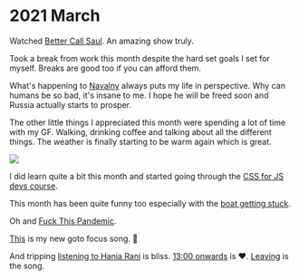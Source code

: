 # 2021 March

Watched [Better Call Saul](https://trakt.tv/shows/better-call-saul). An amazing show truly.

Took a break from work this month despite the hard set goals I set for myself. Breaks are good too if you can afford them.

What's happening to [Navalny](https://twitter.com/navalny) always puts my life in perspective. Why can humans be so bad, it's insane to me. I hope he will be freed soon and Russia actually starts to prosper.

The other little things I appreciated this month were spending a lot of time with my GF. Walking, drinking coffee and talking about all the different things. The weather is finally starting to be warm again which is great.

![](https://i.imgur.com/17QV0Sa.jpg)

I did learn quite a bit this month and started going through the [CSS for JS devs course](https://css-for-js.dev/).

This month has been quite funny too especially with the [boat getting stuck](https://stone-soup.ghost.io/archive/i-like-that-the-boat-is-stuck/).

Oh and [Fuck This Pandemic](https://eng.rekki.com/fuck-this-pandemic/pandemic.txt).

[This](https://open.spotify.com/track/2lF5acSU8Vu9292cthQmc5?si=DhLiuvcBQ_-blgLtlrnf0Q) is my new goto focus song. 🌸

And tripping [listening to Hania Rani](https://www.youtube.com/watch?v=kFRdoYfZYUY) is bliss. [13:00 onwards](https://youtu.be/kFRdoYfZYUY?t=820) is ♥️. [Leaving](https://open.spotify.com/track/5kGMJTXKSDrFRGAgeLmavm?si=H9Aa-Iv-RaKWDEylBx1kJQ) is the song.
